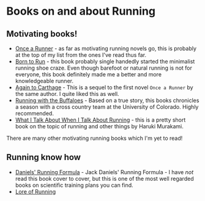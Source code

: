 # Books on and about Running

## Motivating books!

- [Once a Runner](https://www.goodreads.com/book/show/98250.Once_a_Runner) - as
  far as motivating running novels go, this is probably at the top of my list
  from the ones I've read thus far.
- [Born to Run](https://www.goodreads.com/book/show/6289283-born-to-run) - this
  book probably single handedly started the minimalist running shoe craze. Even
  though barefoot or natural running is not for everyone, this book definitely
  made me a better and more knowledgeable runner.
- [Again to Carthage](https://www.goodreads.com/book/show/2124589.Again_to_Carthage) -
  This is a sequel to the first novel `Once a Runner` by the same author. I quite liked this as well.
- [Running with the Buffaloes](https://www.goodreads.com/book/show/125912.Running_with_the_Buffaloes) -
  Based on a true story, this books chronicles a season with a cross country
  team at the University of Colorado. Highly recommended.
- [What I Talk About When I Talk About Running](https://www.goodreads.com/book/show/2195464.What_I_Talk_About_When_I_Talk_About_Running) -
  this is a pretty short book on the topic of running and other things by Haruki
  Murakami.

There are many other motivating running books which I'm yet to read!

## Running know how

- [Daniels' Running Formula](https://www.goodreads.com/book/show/112152.Daniels_Running_Formula) -
  Jack Daniels' Running Formula - I have _not_ read this book cover to cover,
  but this is one of the most well regarded books on scientific training plans
  you can find.
- [Lore of Running](https://www.goodreads.com/book/show/112160.Lore_of_Running)
